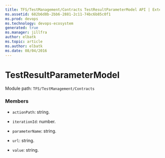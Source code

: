 ```yaml
---
title: TFS/TestManagement/Contracts TestResultParameterModel API | Extensions for Azure DevOps Services
ms.assetid: 682b6d8b-2bb6-2881-2c11-74bc6b85c0f1
ms.prod: devops
ms.technology: devops-ecosystem
generated: true
ms.manager: jillfra
author: elbatk
ms.topic: article
ms.author: elbatk
ms.date: 08/04/2016
---
```


# TestResultParameterModel

Module path: `TFS/TestManagement/Contracts`


### Members

* `actionPath`: string. 

* `iterationId`: number. 

* `parameterName`: string. 

* `url`: string. 

* `value`: string. 

